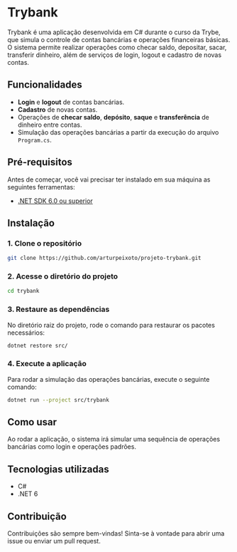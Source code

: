 # Trybank

Trybank é uma aplicação desenvolvida em C# durante o curso da Trybe, que simula o controle de contas bancárias e operações financeiras básicas. O sistema permite realizar operações como checar saldo, depositar, sacar, transferir dinheiro, além de serviços de login, logout e cadastro de novas contas.

## Funcionalidades

- **Login** e **logout** de contas bancárias.
- **Cadastro** de novas contas.
- Operações de **checar saldo**, **depósito**, **saque** e **transferência** de dinheiro entre contas.
- Simulação das operações bancárias a partir da execução do arquivo `Program.cs`.

## Pré-requisitos

Antes de começar, você vai precisar ter instalado em sua máquina as seguintes ferramentas:

- [.NET SDK 6.0 ou superior](https://dotnet.microsoft.com/download)

## Instalação

### 1. Clone o repositório

```bash
git clone https://github.com/arturpeixoto/projeto-trybank.git
```

### 2. Acesse o diretório do projeto

```bash
cd trybank
```

### 3. Restaure as dependências

No diretório raiz do projeto, rode o comando para restaurar os pacotes necessários:

```bash
dotnet restore src/
```

### 4. Execute a aplicação

Para rodar a simulação das operações bancárias, execute o seguinte comando:

```bash
dotnet run --project src/trybank
```

## Como usar

Ao rodar a aplicação, o sistema irá simular uma sequência de operações bancárias como login e operações padrões.

## Tecnologias utilizadas

- C#
- .NET 6

## Contribuição

Contribuições são sempre bem-vindas! Sinta-se à vontade para abrir uma issue ou enviar um pull request.
